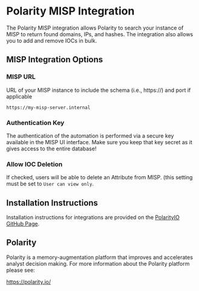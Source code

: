 # Polarity MISP Integration

The Polarity MISP integration allows Polarity to search your instance of MISP to return found domains, IPs, and hashes.  The integration also allows you to add and remove IOCs in bulk.


## MISP Integration Options

### MISP URL

URL of your MISP instance to include the schema (i.e., https://) and port if applicable

```
https://my-misp-server.internal
```

### Authentication Key

The authentication of the automation is performed via a secure key available in the MISP UI interface. Make sure you keep that key secret as it gives access to the entire database!

### Allow IOC Deletion

If checked, users will be able to delete an Attribute from MISP. (this setting must be set to `User can view only`.


## Installation Instructions

Installation instructions for integrations are provided on the [PolarityIO GitHub Page](https://polarityio.github.io/).

## Polarity

Polarity is a memory-augmentation platform that improves and accelerates analyst decision making.  For more information about the Polarity platform please see:

https://polarity.io/
